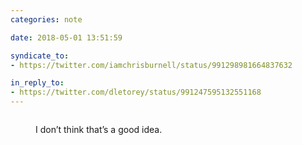 ```yaml
---
categories: note

date: 2018-05-01 13:51:59

syndicate_to:
- https://twitter.com/iamchrisburnell/status/991298981664837632

in_reply_to:
- https://twitter.com/dletorey/status/991247595132551168
---
```


<figure>
    <a href="/static/bad-idea.png">
        <img src="/static/bad-idea.png" alt="">
    </a>
    <figcaption>
        <p>I don’t think that’s a good idea.</p>
    </figcaption>
</figure>
